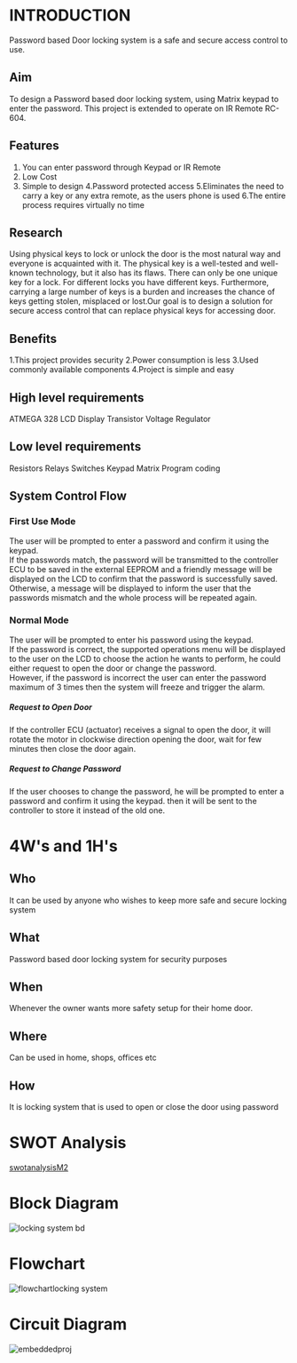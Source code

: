 
# INTRODUCTION

Password based Door locking system is a safe and secure access control to use. 

## Aim

To design a Password based door locking system, using Matrix keypad to enter the password.
This project is extended to operate on IR Remote RC-604.

## Features
1. You can enter password through Keypad or IR Remote
2. Low Cost
3. Simple to design
4.Password protected access
5.Eliminates the need to carry a key or any extra remote, as the users phone is used
6.The entire process requires virtually no time



## Research 
Using physical keys to lock or unlock the door is the most natural way and everyone is acquainted with it. The physical key is a well-tested and well-known technology, but it also has its flaws. There can only be one unique key for a lock. For different locks you have different keys. Furthermore, carrying a large number of keys is a burden and increases the chance of keys getting stolen, misplaced or lost.Our goal is to design a solution for secure access control that can replace physical keys for accessing door. 


## Benefits

1.This project provides security
2.Power consumption is less
3.Used commonly available components
4.Project is simple and easy







## High level requirements

ATMEGA 328
LCD Display
Transistor
Voltage Regulator



## Low level requirements

Resistors
Relays
Switches
Keypad Matrix
Program coding


## System Control Flow
### First Use Mode
The user will be prompted to enter a password and confirm it using the keypad.<br/>
If the passwords match, the password will be transmitted to the controller ECU to be saved in the external EEPROM and a friendly message will be displayed on the LCD to confirm that the password is successfully saved. Otherwise, a message will be displayed to inform the user that the passwords mismatch and the whole process will be repeated again.

### Normal Mode 
The user will be prompted to enter his password using the keypad.<br/>
If the password is correct, the supported operations menu will be displayed to the user on the LCD to choose the action he wants to perform, he could either request to open the door or change the password.<br/>
However, if the password is incorrect the user can enter the password maximum of 3 times then the system will freeze and trigger the alarm.
##### Request to Open Door
If the controller ECU (actuator) receives a signal to open the door, it will rotate the motor in clockwise direction opening the door, wait for few minutes then close the door again.
##### Request to Change Password
If the user chooses to change the password, he will be prompted to enter a password and confirm it using the keypad. then it will be sent to the controller to store it instead of the old one.


# 4W's and 1H's



## Who
It can be used by anyone who wishes to keep more safe and secure locking system



## What
Password based door locking system for security purposes



## When
Whenever the owner wants more safety setup for their home door. 


## Where
Can be used in home, shops, offices etc

## How
It is locking system that is used to open or close the door using password


# SWOT Analysis
[swotanalysisM2](https://user-images.githubusercontent.com/94235122/144185447-5c9afbb5-4a18-4997-a39f-e50e73bdf724.png)


# Block Diagram
![locking system bd](https://user-images.githubusercontent.com/94235122/144374786-fd9a3b39-0dd8-4ef9-a015-db71e65b8982.png)

# Flowchart

![flowchartlocking system](https://user-images.githubusercontent.com/94235122/144374852-fc057b1a-b38f-4914-81ba-8c58cffb85c4.png)


# Circuit Diagram

![embeddedproj](https://user-images.githubusercontent.com/94235122/144429382-17e50706-88a2-4e15-a386-9900547cc942.png)
